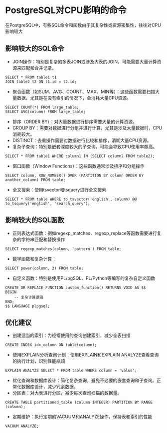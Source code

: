 # PostgreSQL对CPU影响的命令

在PostgreSQL中，有些SQL命令和函数由于其复杂性或资源密集性，往往对CPU影响较大

## 影响较大的SQL命令
- JOIN操作：特别是复杂的多表JOIN或涉及大表的JOIN，可能需要大量计算资源来匹配和合并记录。
~~~postgresql
SELECT * FROM table1 t1
JOIN table2 t2 ON t1.id = t2.id;
~~~
- 聚合函数（如SUM、AVG、COUNT、MAX、MIN等）：这些函数需要扫描大量数据，尤其是在没有索引的情况下，会消耗大量CPU资源。
~~~postgresql
SELECT COUNT(*) FROM large_table;
SELECT AVG(column) FROM large_table;
~~~
- 排序（ORDER BY）：对大量数据进行排序需要大量的计算资源。
- GROUP BY：需要对数据进行分组并进行计算，尤其是涉及大量数据时，CPU消耗较大。
- DISTINCT：去重操作需要对数据进行比较和排序，消耗大量CPU资源。
- 复杂子查询：特别是嵌套深度较大的子查询，可能会导致CPU使用率飙高。
~~~postgresql
SELECT * FROM table1 WHERE column1 IN (SELECT column2 FROM table2);
~~~
- 窗口函数（Window Functions）：这些函数通常涉及排序和分组操作
~~~postgresql
SELECT column, ROW_NUMBER() OVER (PARTITION BY column ORDER BY another_column) FROM table;
~~~
- 全文搜索：使用tsvector和tsquery进行全文搜索
~~~postgresql
SELECT * FROM table WHERE to_tsvector('english', column) @@ to_tsquery('english', 'search_query');
~~~

## 影响较大的SQL函数
- 正则表达式函数：例如regexp_matches、regexp_replace等函数需要进行复杂的字符串匹配和替换操作
~~~postgresql
SELECT regexp_matches(column, 'pattern') FROM table;
~~~
- 数学函数和复杂计算：
~~~postgresql
SELECT power(column, 2) FROM table;
~~~
- 自定义函数：特别是使用PL/pgSQL、PL/Python等编写的复杂自定义函数
~~~postgresql
CREATE OR REPLACE FUNCTION custom_function() RETURNS VOID AS $$
BEGIN
    -- 复杂计算逻辑
END;
$$ LANGUAGE plpgsql;
~~~

## 优化建议
- 创建适当的索引：为经常使用的查询创建索引，减少全表扫描
~~~postgresql
CREATE INDEX idx_column ON table(column);
~~~

- 使用EXPLAIN分析查询计划：使用EXPLAIN和EXPLAIN ANALYZE查看查询的执行计划，识别性能瓶颈
~~~postgresql
EXPLAIN ANALYZE SELECT * FROM table WHERE column = 'value';
~~~
- 优化查询和数据库设计：简化复杂查询，避免不必要的嵌套查询和子查询。正常化数据库设计，减少冗余数据。
- 分区表：对大表进行分区，减少每次查询扫描的数据量。
~~~postgresql
CREATE TABLE partitioned_table (column INTEGER) PARTITION BY RANGE (column);
~~~
- 定期维护：执行定期的VACUUM和ANALYZE操作，保持表和索引的性能
~~~postgresql
VACUUM ANALYZE;
~~~
